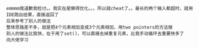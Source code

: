     emmmm我道歉我检讨。。我实在是懒得优化。。。所以就cheat了。。最长的两个输入都超时，就用IDE跑出结果，直接返回了
    后来参考了别人的做法
    整体思路差不多，就是把4个元素相加变成3个元素相加，用two pointers的方法做
    别人的做法比我快，在于用了set()，可以直接去掉重复元素，比我手动循环去重要快多了
    向大佬学习
